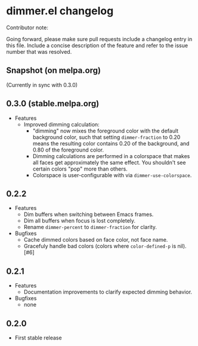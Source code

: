 # dimmer.el changelog

Contributor note:

Going forward, please make sure pull requests include a changelog
entry in this file. Include a concise description of the feature and
refer to the issue number that was resolved.

## Snapshot (on melpa.org)

(Currently in sync with 0.3.0)

## 0.3.0 (stable.melpa.org)

- Features
  - Improved dimming calculation:
    - "dimming" now mixes the foreground color with the default
      background color, such that setting `dimmer-fraction` to 0.20
      means the resulting color contains 0.20 of the background, and
      0.80 of the foreground color.
    - Dimming calculations are performed in a colorspace that makes
      all faces get approximately the same effect. You shouldn't see
      certain colors "pop" more than others.
    - Colorspace is user-configurable with via `dimmer-use-colorspace`.

## 0.2.2

- Features
  - Dim buffers when switching between Emacs frames.
  - Dim all buffers when focus is lost completely.
  - Rename `dimmer-percent` to `dimmer-fraction` for clarity.
- Bugfixes
  - Cache dimmed colors based on face color, not face name.
  - Gracefuly handle bad colors (colors where `color-defined-p` is nil). [#6]

## 0.2.1

- Features
  - Documentation improvements to clarify expected dimming behavior.
- Bugfixes
  - none

## 0.2.0

- First stable release
